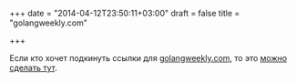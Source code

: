 +++
date = "2014-04-12T23:50:11+03:00"
draft = false
title = "golangweekly.com"

+++

<p>Если кто хочет подкинуть ссылки для <a href="http://www.golangweekly.com/">golangweekly.com</a>, то это <a href="http://www.golangweekly.com/submit-a-link/">можно сделать тут</a>.</p>


